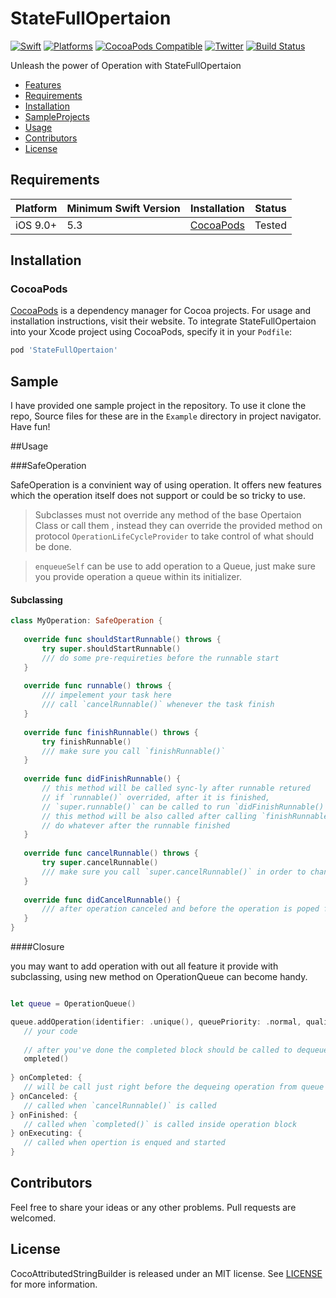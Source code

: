 # StateFullOpertaion

[![Swift](https://img.shields.io/badge/Swift-5.3_or_Higher-orange?style=flat-square)](https://img.shields.io/badge/Swift-5.1_5.2_5.3_5.4-Orange?style=flat-square)
[![Platforms](https://img.shields.io/badge/Platforms-iOS_9_or_Higher-yellowgreen?style=flat-square)](https://img.shields.io/badge/Platforms-macOS_iOS_tvOS_watchOS_Linux_Windows-Green?style=flat-square)
[![CocoaPods Compatible](https://img.shields.io/cocoapods/v/Alamofire.svg?style=flat-square)](https://img.shields.io/cocoapods/v/Alamofire.svg)
[![Twitter](https://img.shields.io/badge/twitter-@Vosough_k-blue.svg?style=flat-square)](https://twitter.com/AlamofireSF)
[![Build Status](https://travis-ci.org/joemccann/dillinger.svg?branch=master)](https://travis-ci.org/joemccann/dillinger)

Unleash the power of Operation with StateFullOpertaion

- [Features](#features)
- [Requirements](#requirements)
- [Installation](#installation)
- [SampleProjects](#Sample)
- [Usage](#Usage)
- [Contributors](#Contributors)
- [License](#license)

## Requirements

| Platform | Minimum Swift Version | Installation | Status |
| --- | --- | --- | --- |
| iOS 9.0+ | 5.3 | [CocoaPods](#cocoapods) | Tested |

## Installation

### CocoaPods

[CocoaPods](https://cocoapods.org) is a dependency manager for Cocoa projects. For usage and installation instructions, visit their website. To integrate StateFullOpertaion into your Xcode project using CocoaPods, specify it in your `Podfile`:

```ruby
pod 'StateFullOpertaion'
```

## Sample

I have provided one sample project in the repository. To use it clone the repo, Source files for these are in the `Example` directory in project navigator. Have fun!

##Usage


###SafeOperation

SafeOperation is a convinient way of using operation.
It offers new features which the operation itself does not support or could be so tricky to use.

> Subclasses must not override any method of the base Opertaion Class or call them
 , instead they can override the provided method on protocol `OperationLifeCycleProvider` to take control of what should be done.
 
> `enqueueSelf` can be use to add operation to a Queue, just make sure you provide operation a queue within its initializer.

#### Subclassing
 
 ```swift
 class MyOperation: SafeOperation {
    
    override func shouldStartRunnable() throws {
        try super.shouldStartRunnable()
        /// do some pre-requireties before the runnable start
    }
    
    override func runnable() throws {
        /// impelement your task here
        /// call `cancelRunnable()` whenever the task finish
    }
    
    override func finishRunnable() throws {
        try finishRunnable()
        /// make sure you call `finishRunnable()`
    }
    
    override func didFinishRunnable() {
        // this method will be called sync-ly after runnable retured
        // if `runnable()` overrided, after it is finished,
        // `super.runnable()` can be called to run `didFinishRunnable()`
        // this method will be also called after calling `finishRunnable()`
        // do whatever after the runnable finished
    }
    
    override func cancelRunnable() throws {
        try super.cancelRunnable()
        /// make sure you call `super.cancelRunnable()` in order to change operation flag
    }
    
    override func didCancelRunnable() {
        /// after operation canceled and before the operation is poped from queue this method will be called
    }
}
 ```

####Closure

you may want to add operation with out all feature it provide with subclassing, using new method on OperationQueue can become handy.

```swift

let queue = OperationQueue()

queue.addOperation(identifier: .unique(), queuePriority: .normal, qualityOfService: .background) { completed in
   // your code
	
   // after you've done the completed block should be called to dequeue operation from queue
   ompleted()
	
} onCompleted: {
   // will be call just right before the dequeing operation from queue
} onCanceled: {
   // called when `cancelRunnable()` is called
} onFinished: {
   // called when `completed()` is called inside operation block
} onExecuting: {
   // called when opertion is enqued and started
}

```


## Contributors

Feel free to share your ideas or any other problems. Pull requests are welcomed.

## License

CocoAttributedStringBuilder is released under an MIT license. See [LICENSE](https://github.com/kiarashvosough1999/StateFullOpertaion/blob/master/LICENSE) for more information.
